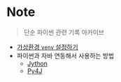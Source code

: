# Note
>   단순 파이썬 관련 기록 아카이브

-   [가상환경 `venv` 설정하기](https://docs.python.org/ko/3/tutorial/venv.html#virtual-environments-and-packages)
-   파이썬과 자바 연동해서 사용하는 방법
    -   [Jython](https://www.jython.org/index.html)
    -   [Py4J](https://www.py4j.org)
